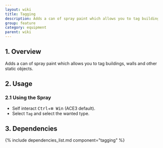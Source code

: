 ```yaml
---
layout: wiki
title: Tagging
description: Adds a can of spray paint which allows you to tag buildings, walls and other static objects.
group: feature
category: equipment
parent: wiki
---
```


## 1. Overview

Adds a can of spray paint which allows you to tag buildings, walls and other static objects.

## 2. Usage

### 2.1 Using the Spray
- Self interact <kbd>Ctrl</kbd>+<kbd>⊞&nbsp;Win</kbd> (ACE3 default).
- Select `Tag` and select the wanted type.

## 3. Dependencies

{% include dependencies_list.md component="tagging" %}

